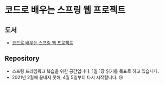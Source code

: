 # 코드로 배우는 스프링 웹 프로젝트

## 도서
* [코드로 배우는 스프링 웹 프로젝트](https://www.aladin.co.kr/shop/wproduct.aspx?ItemId=166270352)

## Repository
* 스프링 프레임워크 복습을 위한 공간입니다. 1일 1장 읽기를 목표로 하고 있습니다.
* 2021년 2월에 끝내지 못해, 4월 5일부터 다시 시작합니다. :cry:
